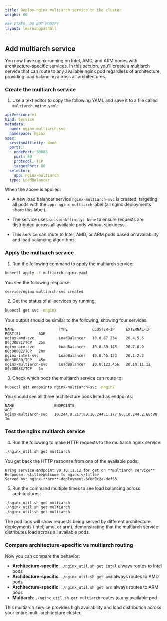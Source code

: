 ```yaml
---
title: Deploy nginx multiarch service to the cluster
weight: 60

### FIXED, DO NOT MODIFY
layout: learningpathall
---
```


## Add multiarch service

You now have nginx running on Intel, AMD, and ARM nodes with architecture-specific services. In this section, you'll create a multiarch service that can route to any available nginx pod regardless of architecture, providing load balancing across all architectures.

### Create the multiarch service

1. Use a text editor to copy the following YAML and save it to a file called `multiarch_nginx.yaml`:

```yaml
apiVersion: v1
kind: Service
metadata:
  name: nginx-multiarch-svc
  namespace: nginx
spec:
  sessionAffinity: None
  ports:
  - nodePort: 30083
    port: 80
    protocol: TCP
    targetPort: 80
  selector:
    app: nginx-multiarch
  type: LoadBalancer
```

When the above is applied:

* A new load balancer service `nginx-multiarch-svc` is created, targeting all pods with the `app: nginx-multiarch` label (all nginx deployments share this label).

* The service uses `sessionAffinity: None` to ensure requests are distributed across all available pods without stickiness.

* This service can route to Intel, AMD, or ARM pods based on availability and load balancing algorithms.

### Apply the multiarch service

1. Run the following command to apply the multiarch service:

```bash
kubectl apply -f multiarch_nginx.yaml
```

You see the following response:

```output
service/nginx-multiarch-svc created
```

2. Get the status of all services by running:

```bash
kubectl get svc -nnginx 
```

Your output should be similar to the following, showing four services:

```output
NAME                    TYPE           CLUSTER-IP     EXTERNAL-IP     PORT(S)        AGE
nginx-amd-svc           LoadBalancer   10.0.67.234    20.4.5.6        80:30081/TCP   25m
nginx-arm-svc           LoadBalancer   10.0.89.145    20.7.8.9        80:30082/TCP   20m
nginx-intel-svc         LoadBalancer   10.0.45.123    20.1.2.3        80:30080/TCP   45m
nginx-multiarch-svc     LoadBalancer   10.0.123.456   20.10.11.12     80:30083/TCP   1m
```

3. Check which pods the multiarch service can route to:

```bash
kubectl get endpoints nginx-multiarch-svc -nnginx
```

You should see all three architecture pods listed as endpoints:

```output
NAME                  ENDPOINTS                                      AGE
nginx-multiarch-svc   10.244.0.217:80,10.244.1.177:80,10.244.2.68:80   1m
```

### Test the nginx multiarch service

4. Run the following to make HTTP requests to the multiarch nginx service:

```bash
./nginx_util.sh get multiarch
```

You get back the HTTP response from one of the available pods:

```output
Using service endpoint 20.10.11.12 for get on **multiarch service**
Response: <title>Welcome to nginx!</title>
Served by: nginx-**arm**-deployment-6f8d9c2a-def56
```

5. Run the command multiple times to see load balancing across architectures:

```bash
./nginx_util.sh get multiarch
./nginx_util.sh get multiarch
./nginx_util.sh get multiarch
```

The pod logs will show requests being served by different architecture deployments (intel, amd, or arm), demonstrating that the multiarch service distributes load across all available pods.

### Compare architecture-specific vs multiarch routing

Now you can compare the behavior:

- **Architecture-specific**: `./nginx_util.sh get intel` always routes to Intel pods
- **Architecture-specific**: `./nginx_util.sh get amd` always routes to AMD pods  
- **Architecture-specific**: `./nginx_util.sh get arm` always routes to ARM pods
- **Multiarch**: `./nginx_util.sh get multiarch` routes to any available pod

This multiarch service provides high availability and load distribution across your entire multi-architecture cluster.
